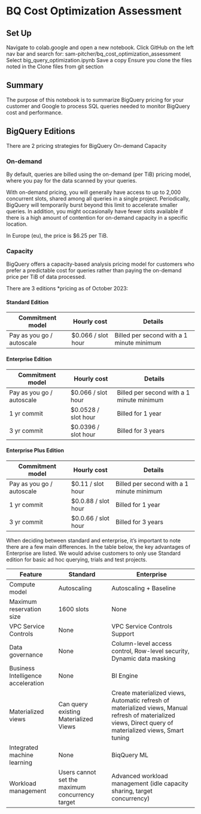 # BQ Cost Optimization Assessment

## Set Up
Navigate to colab.google and open a new notebook.
Click GitHub on the left nav bar and search for: sam-pitcher/bq_cost_optimization_assessment
Select big_query_optimization.ipynb
Save a copy
Ensure you clone the files noted in the Clone files from git section

## Summary
The purpose of this notebook is to summarize BigQuery pricing for your customer and Google to process SQL queries needed to monitor BigQuery cost and performance.

## BigQuery Editions
There are 2 pricing strategies for BigQuery
On-demand
Capacity

### On-demand
By default, queries are billed using the on-demand (per TiB) pricing model, where you pay for the data scanned by your queries.

With on-demand pricing, you will generally have access to up to 2,000 concurrent slots, shared among all queries in a single project. Periodically, BigQuery will temporarily burst beyond this limit to accelerate smaller queries. In addition, you might occasionally have fewer slots available if there is a high amount of contention for on-demand capacity in a specific location.

In Europe (eu), the price is $6.25 per TiB.

### Capacity
BigQuery offers a capacity-based analysis pricing model for customers who prefer a predictable cost for queries rather than paying the on-demand price per TiB of data processed.

There are 3 editions *pricing as of October 2023:

#### Standard Edition
| Commitment model | Hourly cost | Details |
| - | - | - |
| Pay as you go / autoscale | \$0.066 / slot hour | Billed per second with a 1 minute minimum |

#### Enterprise Edition
Commitment model | Hourly cost | Details |
| - | - | - |
| Pay as you go / autoscale | \$0.066 / slot hour | Billed per second with a 1 minute minimum |
| 1 yr commit | \$0.0528 / slot hour | Billed for 1 year |
| 3 yr commit | \$0.0396 / slot hour | Billed for 3 years |

#### Enterprise Plus Edition
Commitment model | Hourly cost | Details |
| - | - | - |
| Pay as you go / autoscale | \$0.11 / slot hour | Billed per second with a 1 minute minimum |
| 1 yr commit | \$0.0.88 / slot hour | Billed for 1 year |
| 3 yr commit | \$0.0.66 / slot hour | Billed for 3 years |

When deciding between standard and enterprise, it’s important to note there are a few main differences. In the table below, the key advantages of Enterprise are listed. We would advise customers to only use Standard edition for basic ad hoc querying, trials and test projects.



Feature | Standard | Enterprise |
| - | - | - |
| Compute model | Autoscaling | Autoscaling + Baseline |
| Maximum reservation size | 1600 slots | None |
| VPC Service Controls | None | VPC Service Controls Support |
| Data governance	| None | Column-level access control, Row-level security, Dynamic data masking |
| Business Intelligence acceleration | None | BI Engine |
| Materialized views | Can query existing Materialized Views | Create materialized views, Automatic refresh of materialized views, Manual refresh of materialized views, Direct query of materialized views, Smart tuning |
| Integrated machine learning | None | BiqQuery ML |
| Workload management | Users cannot set the maximum concurrency target | Advanced workload management (idle capacity sharing, target concurrency) |# bq_cost_optimization_assessment
